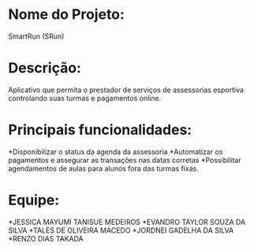 # Nome do Projeto:
SmartRun (SRun)
#  Descrição:
Aplicativo que permita o prestador de serviços de assessorias esportiva
controlando suas turmas e pagamentos online.
#  Principais funcionalidades:
*Disponibilizar o status da agenda da assessoria
*Automatizar os pagamentos e assegurar as transações nas datas corretas
*Possibilitar agendamentos de aulas para alunos fora das turmas fixas.
#  Equipe: 
*JESSICA MAYUMI TANISUE MEDEIROS
*EVANDRO TAYLOR SOUZA DA SILVA
*TALES DE OLIVEIRA MACEDO
*JORDNEI GADELHA DA SILVA
*RENZO DIAS TAKADA
